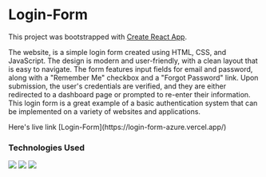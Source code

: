 # Login-Form

This project was bootstrapped with [Create React App](https://github.com/facebook/create-react-app).
<p> The website, is a simple login form created using HTML, CSS, and JavaScript. The design is modern and user-friendly, with a clean layout that is easy to navigate. The form features input fields for email and password, along with a "Remember Me" checkbox and a "Forgot Password" link. Upon submission, the user's credentials are verified, and they are either redirected to a dashboard page or prompted to re-enter their information. This login form is a great example of a basic authentication system that can be implemented on a variety of websites and applications.</p>
Here's live link [Login-Form](https://login-form-azure.vercel.app/)

<h3>Technologies Used </h3>
<img src="https://img.icons8.com/color/48/000000/html-5--v1.png"/> <img src="https://img.icons8.com/color/48/000000/css3.png"/> <img src="https://img.icons8.com/color/48/000000/javascript--v2.png"/>

